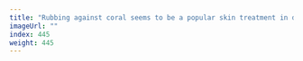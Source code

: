 ```yaml
---
title: "Rubbing against coral seems to be a popular skin treatment in dolphins"
imageUrl: ""
index: 445
weight: 445
---
```

